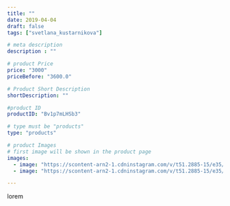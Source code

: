 ```yaml
---
title: ""
date: 2019-04-04
draft: false
tags: ["svetlana_kustarnikova"]

# meta description
description : ""

# product Price
price: "3000"
priceBefore: "3600.0"

# Product Short Description
shortDescription: ""

#product ID
productID: "Bv1p7mLHSb3"

# type must be "products"
type: "products"

# product Images
# first image will be shown in the product page
images:
  - image: "https://scontent-arn2-1.cdninstagram.com/v/t51.2885-15/e35/55790184_381703262676258_1277793483381728297_n.jpg?se=8&tp=1&_nc_ht=scontent-arn2-1.cdninstagram.com&_nc_cat=106&_nc_ohc=EIw0T6biNb8AX-l443W&oh=82721092c33b7beeb693900ce1bdb6b5&oe=606B1DBB&ig_cache_key=MjAxNDcwMDgyMDE5ODM1NjEwMA%3D%3D.2"
  - image: "https://scontent-arn2-1.cdninstagram.com/v/t51.2885-15/e35/54513019_637771146672159_6077318947666584906_n.jpg?se=8&tp=1&_nc_ht=scontent-arn2-1.cdninstagram.com&_nc_cat=103&_nc_ohc=26jY3tb6wmwAX8yNgpr&oh=b72880c76d85cea103bd11e3f806ea46&oe=606B93E1&ig_cache_key=MjAxNDcwMDgyMDIwNjg5NDg1NQ%3D%3D.2"

---
```

lorem
